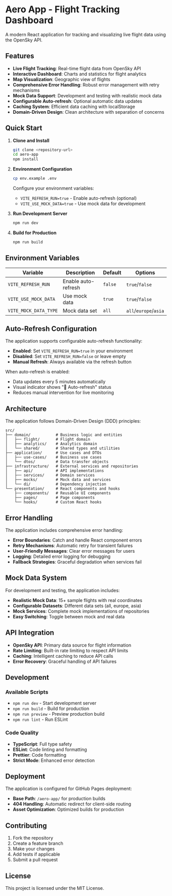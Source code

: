 # Aero App - Flight Tracking Dashboard

A modern React application for tracking and visualizing live flight data using the OpenSky API.

## Features

- **Live Flight Tracking**: Real-time flight data from OpenSky API
- **Interactive Dashboard**: Charts and statistics for flight analytics
- **Map Visualization**: Geographic view of flights
- **Comprehensive Error Handling**: Robust error management with retry mechanisms
- **Mock Data Support**: Development and testing with realistic mock data
- **Configurable Auto-refresh**: Optional automatic data updates
- **Caching System**: Efficient data caching with localStorage
- **Domain-Driven Design**: Clean architecture with separation of concerns

## Quick Start

1. **Clone and Install**

   ```bash
   git clone <repository-url>
   cd aero-app
   npm install
   ```

2. **Environment Configuration**

   ```bash
   cp env.example .env
   ```

   Configure your environment variables:

   - `VITE_REFRESH_RUN=true` - Enable auto-refresh (optional)
   - `VITE_USE_MOCK_DATA=true` - Use mock data for development

3. **Run Development Server**

   ```bash
   npm run dev
   ```

4. **Build for Production**
   ```bash
   npm run build
   ```

## Environment Variables

| Variable              | Description         | Default | Options               |
| --------------------- | ------------------- | ------- | --------------------- |
| `VITE_REFRESH_RUN`    | Enable auto-refresh | `false` | `true`/`false`        |
| `VITE_USE_MOCK_DATA`  | Use mock data       | `true`  | `true`/`false`        |
| `VITE_MOCK_DATA_TYPE` | Mock data set       | `all`   | `all`/`europe`/`asia` |

## Auto-Refresh Configuration

The application supports configurable auto-refresh functionality:

- **Enabled**: Set `VITE_REFRESH_RUN=true` in your environment
- **Disabled**: Set `VITE_REFRESH_RUN=false` or leave empty
- **Manual Refresh**: Always available via the refresh button

When auto-refresh is enabled:

- Data updates every 5 minutes automatically
- Visual indicator shows "🔄 Auto-refresh" status
- Reduces manual intervention for live monitoring

## Architecture

The application follows Domain-Driven Design (DDD) principles:

```
src/
├── domain/           # Business logic and entities
│   ├── flight/       # Flight domain
│   ├── analytics/    # Analytics domain
│   └── shared/       # Shared types and utilities
├── application/      # Use cases and DTOs
│   ├── use-cases/    # Business use cases
│   └── dtos/         # Data transfer objects
├── infrastructure/   # External services and repositories
│   ├── api/          # API implementations
│   ├── services/     # Domain services
│   ├── mocks/        # Mock data and services
│   └── di/           # Dependency injection
└── presentation/     # React components and hooks
    ├── components/   # Reusable UI components
    ├── pages/        # Page components
    └── hooks/        # Custom React hooks
```

## Error Handling

The application includes comprehensive error handling:

- **Error Boundaries**: Catch and handle React component errors
- **Retry Mechanisms**: Automatic retry for transient failures
- **User-Friendly Messages**: Clear error messages for users
- **Logging**: Detailed error logging for debugging
- **Fallback Strategies**: Graceful degradation when services fail

## Mock Data System

For development and testing, the application includes:

- **Realistic Mock Data**: 15+ sample flights with real coordinates
- **Configurable Datasets**: Different data sets (all, europe, asia)
- **Mock Services**: Complete mock implementations of repositories
- **Easy Switching**: Toggle between mock and real data

## API Integration

- **OpenSky API**: Primary data source for flight information
- **Rate Limiting**: Built-in rate limiting to respect API limits
- **Caching**: Intelligent caching to reduce API calls
- **Error Recovery**: Graceful handling of API failures

## Development

### Available Scripts

- `npm run dev` - Start development server
- `npm run build` - Build for production
- `npm run preview` - Preview production build
- `npm run lint` - Run ESLint

### Code Quality

- **TypeScript**: Full type safety
- **ESLint**: Code linting and formatting
- **Prettier**: Code formatting
- **Strict Mode**: Enhanced error detection

## Deployment

The application is configured for GitHub Pages deployment:

- **Base Path**: `/aero-app/` for production builds
- **404 Handling**: Automatic redirect for client-side routing
- **Asset Optimization**: Optimized builds for production

## Contributing

1. Fork the repository
2. Create a feature branch
3. Make your changes
4. Add tests if applicable
5. Submit a pull request

## License

This project is licensed under the MIT License.
